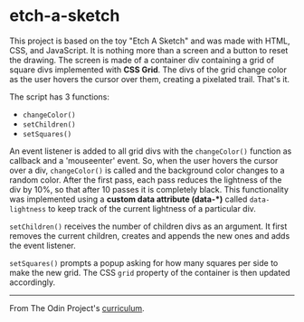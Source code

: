 # etch-a-sketch

This project is based on the toy "Etch A Sketch" and was made with HTML, CSS, and JavaScript. It is nothing more than a screen and a button to reset the drawing. The screen is made of a container div containing a grid of square divs implemented with **CSS Grid**. The divs of the grid change color as the user hovers the cursor over them, creating a pixelated trail. That's it. 

The script has 3 functions:

- `changeColor()`
- `setChildren()`
- `setSquares()`

An event listener is added to all grid divs with the `changeColor()` function as callback and a 'mouseenter' event. So, when the user hovers the cursor over a div, `changeColor()` is called and the background color changes to a random color. After the first pass, each pass reduces the lightness of the div by 10%, so that after 10 passes it is completely black. This functionality was implemented using a **custom data attribute (data-*)** called `data-lightness` to keep track of the current lightness of a particular div.

`setChildren()` receives the number of children divs as an argument. It first removes the current children, creates and appends the new ones and adds the event listener.

`setSquares()` prompts a popup asking for how many squares per side to make the new grid. The CSS `grid` property of the container is then updated accordingly.

---

From The Odin Project's [curriculum](https://www.theodinproject.com/courses/web-development-101/lessons/etch-a-sketch-project).
